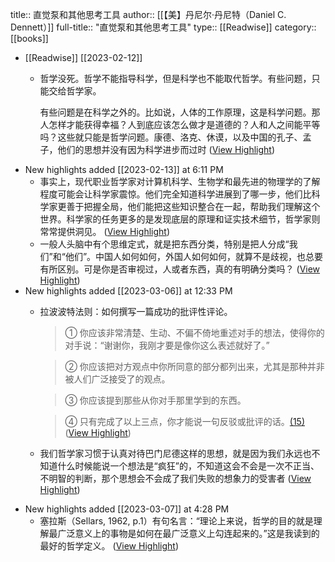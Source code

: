 title:: 直觉泵和其他思考工具
author:: [[【美】丹尼尔·丹尼特（Daniel C. Dennett）]]
full-title:: "直觉泵和其他思考工具"
type:: [[Readwise]]
category:: [[books]]

- [[Readwise]] [[2023-02-12]]
	- 哲学没死。哲学不能指导科学，但是科学也不能取代哲学。有些问题，只能交给哲学家。
	  
	  有些问题是在科学之外的。比如说，人体的工作原理，这是科学问题。那人怎样才能获得幸福？人到底应该怎么做才是道德的？人和人之间能平等吗？这些就只能是哲学问题。康德、洛克、休谟，以及中国的孔子、孟子，他们的思想并没有因为科学进步而过时 ([View Highlight](https://read.readwise.io/read/01gs0hq54czppd15j893c4t6sg))
- New highlights added [[2023-02-13]] at 6:11 PM
	- 事实上，现代职业哲学家对计算机科学、生物学和最先进的物理学的了解程度可能会让科学家震惊。他们完全知道科学进展到了哪一步，他们比科学家更善于把握全局，他们能把这些知识整合在一起，帮助我们理解这个世界。科学家的任务更多的是发现底层的原理和证实技术细节，哲学家则常常提供洞见。 ([View Highlight](https://read.readwise.io/read/01gs51tbyax9zz8xcme8ketrxc))
	- 一般人头脑中有个思维定式，就是把东西分类，特别是把人分成“我们”和“他们”。中国人如何如何，外国人如何如何，就算不是歧视，也总要有所区别。可是你是否审视过，人或者东西，真的有明确分类吗？ ([View Highlight](https://read.readwise.io/read/01gs51yb7g1h77tvcsfsx2qaqc))
- New highlights added [[2023-03-06]] at 12:33 PM
	- 拉波波特法则：如何撰写一篇成功的批评性评论。
	  
	  > ① 你应该非常清楚、生动、不偏不倚地重述对手的想法，使得你的对手说：“谢谢你，我刚才要是像你这么表述就好了。”
	  
	  > ② 你应该把对方观点中你所同意的部分都列出来，尤其是那种并非被人们广泛接受了的观点。
	  
	  > ③ 你应该提到那些从你对手那里学到的东西。
	  
	  > ④ 只有完成了以上三点，你才能说一句反驳或批评的话。[(15)](https://readwise.io/reader/document_raw_content/33502577#filepos1033075) ([View Highlight](https://read.readwise.io/read/01gtke5wa5jcptxpq845nj6074))
	- 我们哲学家习惯于认真对待巴门尼德这样的思想，就是因为我们永远也不知道什么时候能说一个想法是“疯狂”的，不知道这会不会是一次不正当、不明智的判断，那个思想会不会成了我们失败的想象力的受害者 ([View Highlight](https://read.readwise.io/read/01gtked14xs3bv1srp0jvxftxf))
- New highlights added [[2023-03-07]] at 4:28 PM
	- 塞拉斯（Sellars, 1962, p.1）有句名言：“理论上来说，哲学的目的就是理解最广泛意义上的事物是如何在最广泛意义上勾连起来的。”这是我读到的最好的哲学定义。 ([View Highlight](https://read.readwise.io/read/01gtxjvxqc9h0bh0rew82nwr2q))